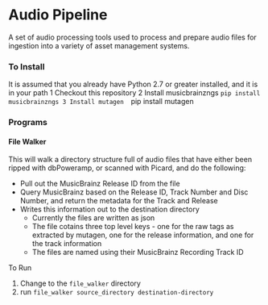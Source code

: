 # Audio Pipeline
A set of audio processing tools used to process and prepare audio files for ingestion into a variety of asset management systems.

### To Install
It is assumed that you already have Python 2.7 or greater installed, and it is in your path
 1 Checkout this repository
 2 Install musicbrainzngs  `pip install musicbrainzngs
 3 Install mutagen  `pip install mutagen
 
### Programs
#### File Walker
This will walk a directory structure full of audio files that have either been ripped with dbPoweramp, or scanned with Picard, and do the following:
 * Pull out the MusicBrainz Release ID from the file 
 * Query MusicBrainz based on the Release ID, Track Number and Disc Number, and return the metadata for the Track and Release
 * Writes this information out to the destination directory
   * Currently the files are written as json
   * The file cotains three top level keys - one for the raw tags as extracted by mutagen, one for the release information, and one for the track information
   * The files are named using their MusicBrainz Recording Track ID
    
To Run   
1. Change to the `file_walker` directory
2. run `file_walker source_directory destination-directory`

